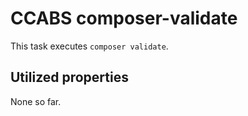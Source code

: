 CCABS composer-validate
=======================

This task executes `composer validate`.

Utilized properties
-------------------

None so far.
